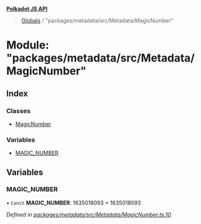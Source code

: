**[Polkadot JS API](../README.md)**

> [Globals](../globals.md) / "packages/metadata/src/Metadata/MagicNumber"

# Module: "packages/metadata/src/Metadata/MagicNumber"

## Index

### Classes

* [MagicNumber](../classes/_packages_metadata_src_metadata_magicnumber_.magicnumber.md)

### Variables

* [MAGIC\_NUMBER](_packages_metadata_src_metadata_magicnumber_.md#magic_number)

## Variables

### MAGIC\_NUMBER

• `Const` **MAGIC\_NUMBER**: 1635018093 = 1635018093

*Defined in [packages/metadata/src/Metadata/MagicNumber.ts:10](https://github.com/polkadot-js/api/blob/95c4f03bc/packages/metadata/src/Metadata/MagicNumber.ts#L10)*
